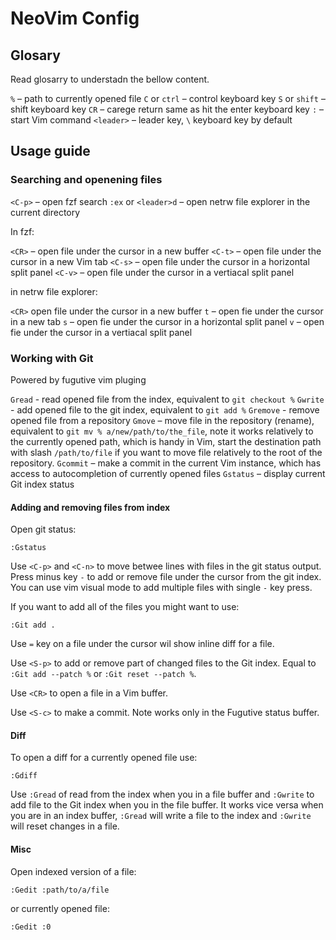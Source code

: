 # NeoVim Config

## Glosary

Read glosarry to understadn the bellow content.

`%` – path to currently opened file
`C` or `ctrl` – control keyboard key
`S` or `shift` – shift keyboard key
`CR` – carege return same as hit the enter keyboard key
`:` – start Vim command
`<leader>` – leader key, `\` keyboard key by default

## Usage guide

### Searching and openening files

`<C-p>` – open fzf search
`:ex` or `<leader>d` – open netrw file explorer in the current directory

In fzf:

`<CR>` – open file under the cursor in a new buffer
`<C-t>` – open file under the cursor in a new Vim tab
`<C-s>` – open file under the cursor in a horizontal split panel
`<C-v>` – open file under the cursor in a vertiacal split panel

in netrw file explorer:

`<CR>` open file under the cursor in a new buffer
`t` – open fie under the cursor in a new tab
`s` – open fie under the cursor in a horizontal split panel
`v` – open fie under the cursor in a vertiacal split panel

### Working with Git

Powered by fugutive vim pluging

`Gread` - read opened file from the index, equivalent to `git checkout %`
`Gwrite` - add opened file to the git index, equivalent to `git add %`
`Gremove` - remove opened file from a repository
`Gmove` – move file in the repository (rename), equivalent to `git mv % a/new/path/to/the_file`, note it works relatively to the currently opened path, which is handy in Vim, start the destination path with slash `/path/to/file` if you want to move file relatively to the root of the repository.
`Gcommit` – make a commit in the current Vim instance, which has access to autocompletion of currently opened files
`Gstatus` – display current Git index status

#### Adding and removing files from index

Open git status:

    :Gstatus

Use `<C-p>` and `<C-n>` to move betwee lines with files in the git status output.  Press minus key `-` to add or remove file under the cursor from the git index. You can use vim visual mode to add multiple files with single `-` key press.

If you want to add all of the files you might want to use:

    :Git add .

Use `=` key on a file under the cursor wil show inline diff for a file.

Use `<S-p>` to add or remove part of changed files to the Git index. Equal to `:Git add --patch %` or `:Git reset --patch %`.

Use `<CR>` to open a file in a Vim buffer.

Use `<S-c>` to make a commit. Note works only in the Fugutive status buffer.

#### Diff

To open a diff for a currently opened file use:

    :Gdiff

Use `:Gread` of read from the index when you in a file buffer and `:Gwrite` to add file to the Git index when you in the file buffer. It works vice versa when you are in an index buffer, `:Gread` will write a file to the index and `:Gwrite` will reset changes in a file.

#### Misc

Open indexed version of a file:

    :Gedit :path/to/a/file

or currently opened file:

    :Gedit :0
